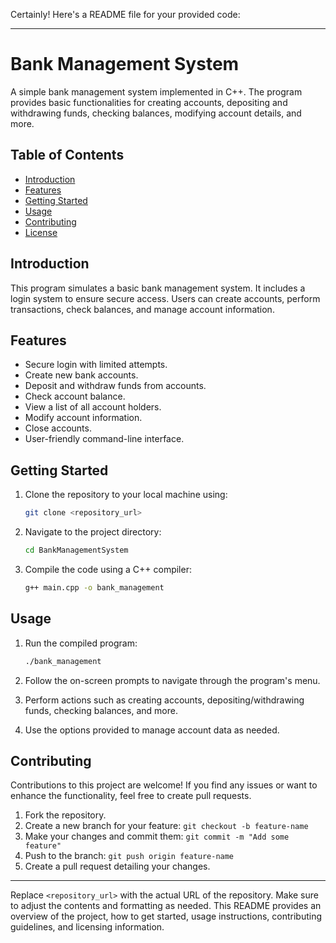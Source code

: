 Certainly! Here's a README file for your provided code:

---

# Bank Management System

A simple bank management system implemented in C++. The program provides basic functionalities for creating accounts, depositing and withdrawing funds, checking balances, modifying account details, and more.

## Table of Contents

- [Introduction](#introduction)
- [Features](#features)
- [Getting Started](#getting-started)
- [Usage](#usage)
- [Contributing](#contributing)
- [License](#license)

## Introduction

This program simulates a basic bank management system. It includes a login system to ensure secure access. Users can create accounts, perform transactions, check balances, and manage account information.

## Features

- Secure login with limited attempts.
- Create new bank accounts.
- Deposit and withdraw funds from accounts.
- Check account balance.
- View a list of all account holders.
- Modify account information.
- Close accounts.
- User-friendly command-line interface.

## Getting Started

1. Clone the repository to your local machine using:

   ```bash
   git clone <repository_url>
   ```

2. Navigate to the project directory:

   ```bash
   cd BankManagementSystem
   ```

3. Compile the code using a C++ compiler:

   ```bash
   g++ main.cpp -o bank_management
   ```

## Usage

1. Run the compiled program:

   ```bash
   ./bank_management
   ```

2. Follow the on-screen prompts to navigate through the program's menu.
3. Perform actions such as creating accounts, depositing/withdrawing funds, checking balances, and more.
4. Use the options provided to manage account data as needed.

## Contributing

Contributions to this project are welcome! If you find any issues or want to enhance the functionality, feel free to create pull requests.

1. Fork the repository.
2. Create a new branch for your feature: `git checkout -b feature-name`
3. Make your changes and commit them: `git commit -m "Add some feature"`
4. Push to the branch: `git push origin feature-name`
5. Create a pull request detailing your changes.

---

Replace `<repository_url>` with the actual URL of the repository. Make sure to adjust the contents and formatting as needed. This README provides an overview of the project, how to get started, usage instructions, contributing guidelines, and licensing information.
